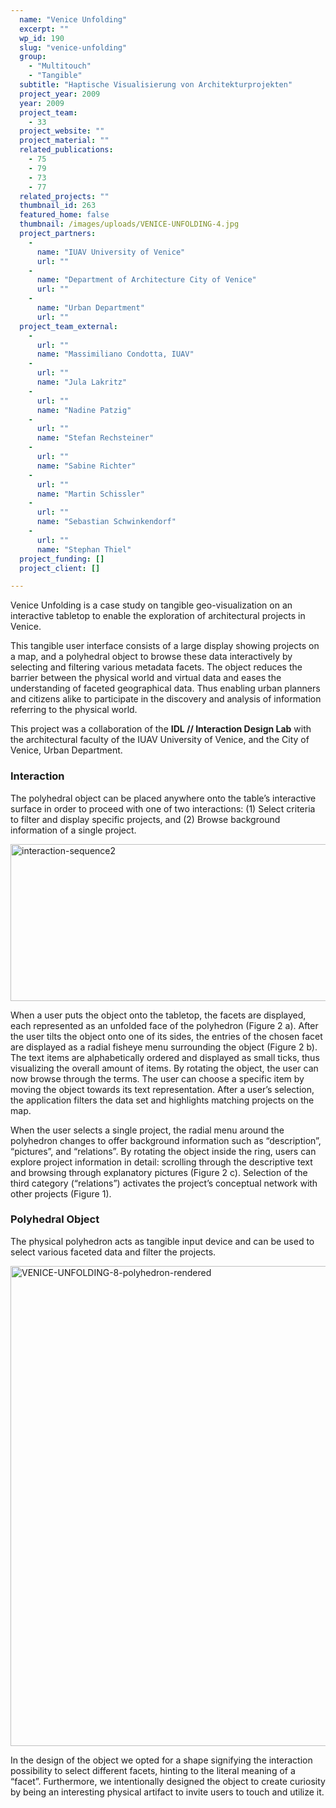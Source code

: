 ```yaml
---
  name: "Venice Unfolding"
  excerpt: ""
  wp_id: 190
  slug: "venice-unfolding"
  group: 
    - "Multitouch"
    - "Tangible"
  subtitle: "Haptische Visualisierung von Architekturprojekten"
  project_year: 2009
  year: 2009
  project_team: 
    - 33
  project_website: ""
  project_material: ""
  related_publications: 
    - 75
    - 79
    - 73
    - 77
  related_projects: ""
  thumbnail_id: 263
  featured_home: false
  thumbnail: /images/uploads/VENICE-UNFOLDING-4.jpg
  project_partners: 
    - 
      name: "IUAV University of Venice"
      url: ""
    - 
      name: "Department of Architecture City of Venice"
      url: ""
    - 
      name: "Urban Department"
      url: ""
  project_team_external: 
    - 
      url: ""
      name: "Massimiliano Condotta, IUAV"
    - 
      url: ""
      name: "Jula Lakritz"
    - 
      url: ""
      name: "Nadine Patzig"
    - 
      url: ""
      name: "Stefan Rechsteiner"
    - 
      url: ""
      name: "Sabine Richter"
    - 
      url: ""
      name: "Martin Schissler"
    - 
      url: ""
      name: "Sebastian Schwinkendorf"
    - 
      url: ""
      name: "Stephan Thiel"
  project_funding: []
  project_client: []

---
```

Venice Unfolding is a case study on tangible geo-visualization on an interactive tabletop to enable the exploration of architectural projects in Venice.

This tangible user interface consists of a large display showing projects on a map, and a polyhedral object to browse these data interactively by selecting and filtering various metadata facets. The object reduces the barrier between the physical world and virtual data and eases the understanding of faceted geographical data. Thus enabling urban planners and citizens alike to participate in the discovery and analysis of information referring to the physical world.

This project was a collaboration of the <strong>IDL // Interaction Design Lab</strong> with the architectural faculty of the IUAV University of Venice, and the City of Venice, Urban Department.
<h3>Interaction</h3>
The polyhedral object can be placed anywhere onto the table’s interactive surface in order to proceed with one of two interactions: (1) Select criteria to filter and display specific projects, and (2) Browse background information of a single project.

<a href="http://dev.jorditost.com/idl/wp-content/uploads/2015/06/interaction-sequence2.jpg"><img class="alignnone size-large wp-image-28" src="http://dev.jorditost.com/idl/wp-content/uploads/2015/06/interaction-sequence2-1024x251.jpg" alt="interaction-sequence2" width="1024" height="251" /></a>

When a user puts the object onto the tabletop, the facets are displayed, each represented as an unfolded face of the polyhedron (Figure 2 a). After the user tilts the object onto one of its sides, the entries of the chosen facet are displayed as a radial fisheye menu surrounding the object (Figure 2 b). The text items are alphabetically ordered and displayed as small ticks, thus visualizing the overall amount of items. By rotating the object, the user can now browse through the terms. The user can choose a specific item by moving the object towards its text representation. After a user’s selection, the application filters the data set and highlights matching projects on the map.

When the user selects a single project, the radial menu around the polyhedron changes to offer background information such as “description”, “pictures”, and “relations”. By rotating the object inside the ring, users can explore project information in detail: scrolling through the descriptive text and browsing through explanatory pictures (Figure 2 c). Selection of the third category (“relations”) activates the project’s conceptual network with other projects (Figure 1).
<h3>Polyhedral Object</h3>
The physical polyhedron acts as tangible input device and can be used to select various faceted data and filter the projects.

<a href="http://dev.jorditost.com/idl/wp-content/uploads/2015/06/VENICE-UNFOLDING-8-polyhedron-rendered.jpg"><img class="alignnone size-large wp-image-29" src="http://dev.jorditost.com/idl/wp-content/uploads/2015/06/VENICE-UNFOLDING-8-polyhedron-rendered-1024x768.jpg" alt="VENICE-UNFOLDING-8-polyhedron-rendered" width="1024" height="768" /></a>

In the design of the object we opted for a shape signifying the interaction possibility to select different facets, hinting to the literal meaning of a “facet”. Furthermore, we intentionally designed the object to create curiosity by being an interesting physical artifact to invite users to touch and utilize it.